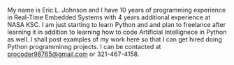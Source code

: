 My name is Eric L. Johnson and I have 10 years of programming experience in Real-Time Embedded Systems with 4 years additional experience at NASA KSC. I am just starting to learn Python and 
and plan to freelance after learning it in addition to learning how to code Artificial Intellignece in Python as well.  I shall post examples of my work here so that I can get hired doing 
Python programminng projects. I can be contacted at procoder98765@gmail.com or 321-467-4158.
